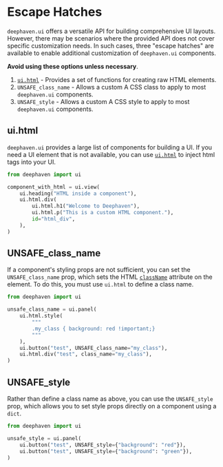 # Escape Hatches

`deephaven.ui` offers a versatile API for building comprehensive UI layouts. However, there may be scenarios where the provided API does not cover specific customization needs. In such cases, three "escape hatches" are available to enable additional customization of `deephaven.ui` components. 

**Avoid using these options unless necessary**.

1. [`ui.html`](../components/html.md) - Provides a set of functions for creating raw HTML elements.
2. `UNSAFE_class_name` - Allows a custom A CSS class to apply to most `deephaven.ui` components.
3. `UNSAFE_style` - Allows a custom A CSS style to apply to most `deephaven.ui` components.

## ui.html

`deephaven.ui` provides a large list of components for building a UI. If you need a UI element that is not available, you can use [`ui.html`](../components/html.md) to inject html tags into your UI.

```python
from deephaven import ui

component_with_html = ui.view(
    ui.heading("HTML inside a component"),
    ui.html.div(
        ui.html.h1("Welcome to Deephaven"),
        ui.html.p("This is a custom HTML component."),
        id="html_div",
    ),
)
```

## UNSAFE_class_name

If a component's styling props are not sufficient, you can set the `UNSAFE_class_name` prop, which sets the HTML [`className`](https://developer.mozilla.org/en-US/docs/Web/API/Element/className) attribute on the element. To do this, you must use `ui.html` to define a class name.

```python
from deephaven import ui

unsafe_class_name = ui.panel(
    ui.html.style(
        """
        .my_class { background: red !important;}
        """
    ),
    ui.button("test", UNSAFE_class_name="my_class"),
    ui.html.div("test", class_name="my_class"),
)
```

## UNSAFE_style

Rather than define a class name as above, you can use the `UNSAFE_style` prop, which allows you to set style props directly on a component using a `dict`.

```python
from deephaven import ui

unsafe_style = ui.panel(
    ui.button("test", UNSAFE_style={"background": "red"}),
    ui.button("test", UNSAFE_style={"background": "green"}),
)
```
